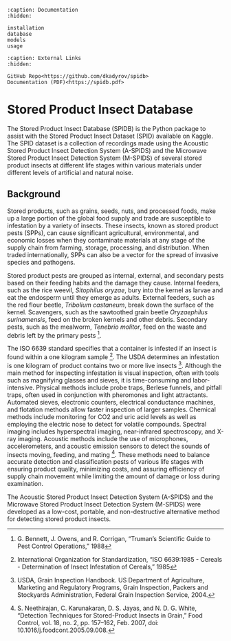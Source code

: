 ```{toctree}
:caption: Documentation
:hidden:

installation
database
models
usage
```

```{toctree} 
:caption: External Links
:hidden:

GitHub Repo<https://github.com/dkadyrov/spidb>
Documentation (PDF)<https://spidb.pdf>
```


# Stored Product Insect Database

The Stored Product Insect Database (SPIDB) is the Python package to assist with the Stored Product Insect Dataset (SPID) available on Kaggle. The SPID dataset is a collection of recordings made using the Acoustic Stored Product Insect Detection System (A-SPIDS) and the Microwave Stored Product Insect Detection System (M-SPIDS) of several stored product insects at different life stages within various materials under different levels of artificial and natural noise. 

## Background

Stored products, such as grains, seeds, nuts, and processed foods, make up a large portion of the global food supply and trade are susceptible to infestation by a variety of insects. These insects, known as stored product pests (SPPs), can cause significant agricultural, environmental, and economic losses when they contaminate materials at any stage of the supply chain from farming, storage, processing, and distribution. When traded internationally, SPPs can also be a vector for the spread of invasive species and pathogens.

Stored product pests are grouped as internal, external, and secondary pests based on their feeding habits and the damage they cause. Internal feeders, such as the rice weevil, _Sitophilus oryzae_, bury into the kernel as larvae and eat the endosperm until they emerge as adults. External feeders, such as the red flour beetle, _Tribolium castaneum_, break down the surface of the kernel. Scavengers, such as the sawtoothed grain beetle _Oryzaephilus surinamensis_, feed on the broken kernels and other debris. Secondary pests, such as the mealworm, _Tenebrio molitor_, feed on the waste and debris left by the primary pests [^sps].

The ISO 6639 standard specifies that a container is infested if an insect is found within a one kilogram sample [^iso]. The USDA determines an infestation is one kilogram of product contains two or more live insects [^usda]. Although the main method for inspecting infestation is visual inspection, often with tools such as magnifying glasses and sieves, it is time-consuming and labor-intensive. Physical methods include probe traps, Berlese funnels, and pitfall traps, often used in conjunction with pheromones and light attractants. Automated sieves, electronic counters, electrical conductance machines, and flotation methods allow faster inspection of larger samples. Chemical methods include monitoring for CO2 and uric acid levels as well as employing the electric nose to detect for volatile compounds. Spectral imaging includes hyperspectral imaging, near-infrared spectroscopy, and X-ray imaging. Acoustic methods include the use of microphones, accelerometers, and acoustic emission sensors to detect the sounds of insects moving, feeding, and mating [^sensors]. These methods need to balance accurate detection and classification pests of various life stages with ensuring product quality, minimizing costs, and assuring efficiency of supply chain movement while limiting the amount of damage or loss during examination. 

The Acoustic Stored Product Insect Detection System (A-SPIDS) and the Microwave Stored Product Insect Detection System (M-SPIDS) were developed as a low-cost, portable, and non-destructive alternative method for detecting stored product insects.

[^sps]: G. Bennett, J. Owens, and R. Corrigan, “Truman’s Scientific Guide to Pest Control Operations,” 1988
[^iso]: International Organization for Standardization, “ISO 6639:1985 - Cereals - Determination of Insect Infestation of Cereals,” 1985
[^usda]: USDA, Grain Inspection Handbook. US Department of Agriculture, Marketing and Regulatory Programs, Grain Inspection, Packers and Stockyards Administration, Federal Grain Inspection Service, 2004.
[^sensors]: S. Neethirajan, C. Karunakaran, D. S. Jayas, and N. D. G. White, “Detection Techniques for Stored-Product Insects in Grain,” Food Control, vol. 18, no. 2, pp. 157–162, Feb. 2007, doi: 10.1016/j.foodcont.2005.09.008.
